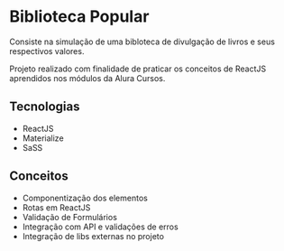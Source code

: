 <h1>Biblioteca Popular</h1>

<p>Consiste na simulação de uma bibloteca de divulgação de livros e seus respectivos valores.</p> 

<span>Projeto realizado com finalidade de praticar os conceitos de ReactJS aprendidos nos módulos da Alura Cursos.</span>

<h2>Tecnologias</h2>
<ul>
  <li>ReactJS</li>
  <li>Materialize</li>
  <li>SaSS</li>
</ul>  

<h2>Conceitos</h2>
<ul>
  <li>Componentização dos elementos</li>
  <li>Rotas em ReactJS</li>
  <li>Validação de Formulários</li>
  <li>Integração com API e validações de erros</li>
  <li>Integração de libs externas no projeto</li>
<ul>  
